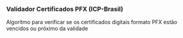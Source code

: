 ### Validador Certificados PFX (ICP-Brasil) </br>
Algoritmo para verificar se os certificados digitais formato PFX estão vencidos ou próximo da validade
